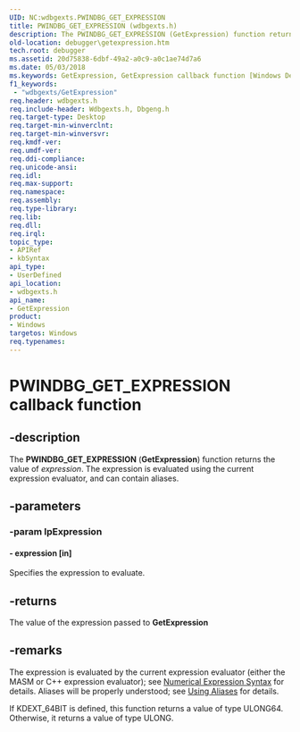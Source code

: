 ```yaml
---
UID: NC:wdbgexts.PWINDBG_GET_EXPRESSION
title: PWINDBG_GET_EXPRESSION (wdbgexts.h)
description: The PWINDBG_GET_EXPRESSION (GetExpression) function returns the value of expression. The expression is evaluated using the current expression evaluator, and can contain aliases.
old-location: debugger\getexpression.htm
tech.root: debugger
ms.assetid: 20d75838-6dbf-49a2-a0c9-a0c1ae74d7a6
ms.date: 05/03/2018
ms.keywords: GetExpression, GetExpression callback function [Windows Debugging], PWINDBG_GET_EXPRESSION, PWINDBG_GET_EXPRESSION callback, WdbgExts_Ref_666ae7de-7842-4ba8-9352-e79aefe24ba7.xml, debugger.getexpression, wdbgexts/GetExpression
f1_keywords:
 - "wdbgexts/GetExpression"
req.header: wdbgexts.h
req.include-header: Wdbgexts.h, Dbgeng.h
req.target-type: Desktop
req.target-min-winverclnt: 
req.target-min-winversvr: 
req.kmdf-ver: 
req.umdf-ver: 
req.ddi-compliance: 
req.unicode-ansi: 
req.idl: 
req.max-support: 
req.namespace: 
req.assembly: 
req.type-library: 
req.lib: 
req.dll: 
req.irql: 
topic_type:
- APIRef
- kbSyntax
api_type:
- UserDefined
api_location:
- wdbgexts.h
api_name:
- GetExpression
product:
- Windows
targetos: Windows
req.typenames: 
---
```


# PWINDBG_GET_EXPRESSION callback function


## -description


The <b>PWINDBG_GET_EXPRESSION</b> (<b>GetExpression</b>) function returns the value of <i>expression</i>. The expression is evaluated using the current expression evaluator, and can contain aliases.


## -parameters




### -param lpExpression








#### - expression [in]

Specifies the expression to evaluate.


## -returns



The value of the expression passed to <b>GetExpression</b>




## -remarks



The expression is evaluated by the current expression evaluator (either the MASM or C++ expression evaluator); see <a href="https://docs.microsoft.com/windows-hardware/drivers/debugger/numerical-expression-syntax">Numerical Expression Syntax</a> for details.  Aliases will be properly understood; see <a href="https://docs.microsoft.com/windows-hardware/drivers/debugger/using-aliases">Using Aliases</a> for details.   

If KDEXT_64BIT is defined, this function returns a value of type ULONG64. Otherwise, it returns a value of type ULONG.



